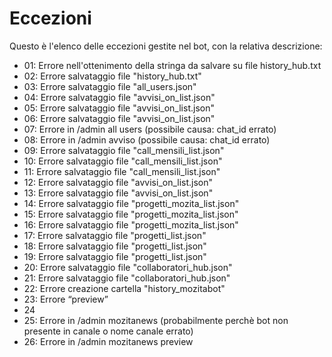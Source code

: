 # Eccezioni
Questo è l'elenco delle eccezioni gestite nel bot, con la relativa descrizione:
 - 01: Errore nell'ottenimento della stringa da salvare su file history_hub.txt
 - 02: Errore salvataggio file "history_hub.txt"
 - 03: Errore salvataggio file "all_users.json"
 - 04: Errore salvataggio file "avvisi_on_list.json"
 - 05: Errore salvataggio file "avvisi_on_list.json"
 - 06: Errore salvataggio file "avvisi_on_list.json"
 - 07: Errore in /admin all users (possibile causa: chat_id errato)
 - 08: Errore in /admin avviso (possibile causa: chat_id errato)
 - 09: Errore salvataggio file "call_mensili_list.json"
 - 10: Errore salvataggio file "call_mensili_list.json"
 - 11: Errore salvataggio file "call_mensili_list.json"
 - 12: Errore salvataggio file "avvisi_on_list.json"
 - 13: Errore salvataggio file "avvisi_on_list.json"
 - 14: Errore salvataggio file "progetti_mozita_list.json"
 - 15: Errore salvataggio file "progetti_mozita_list.json"
 - 16: Errore salvataggio file "progetti_mozita_list.json"
 - 17: Errore salvataggio file "progetti_list.json"
 - 18: Errore salvataggio file "progetti_list.json"
 - 19: Errore salvataggio file "progetti_list.json"
 - 20: Errore salvataggio file "collaboratori_hub.json"
 - 21: Errore salvataggio file "collaboratori_hub.json"
 - 22: Errore creazione cartella "history_mozitabot"
 - 23: Errore “preview”
 - 24
 - 25: Errore in /admin mozitanews (probabilmente perchè bot non presente in canale o nome canale errato)
 - 26: Errore in /admin mozitanews preview